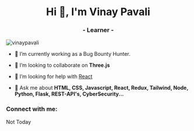 <h1 align="center">Hi 👋, I'm Vinay Pavali</h1>
<h3 align="center"> - Learner - </h3>

<p align="left"> <img src="https://komarev.com/ghpvc/?username=vinaypavali&label=Profile%20views&color=0e75b6&style=flat" alt="vinaypavali" /> </p>

- 🔭 I’m currently working as a Bug Bounty Hunter.

- 👯 I’m looking to collaborate on **Three.js**

- 🤝 I’m looking for help with [React](https://github.com/facebook/react)

- 💬 Ask me about **HTML, CSS, Javascript, React, Redux, Tailwind, Node, Python, Flask, REST-API's, CyberSecurity...**

<h3 align="left">Connect with me:</h3>
<p align="left">
 Not Today 
</p>
 

 

 
